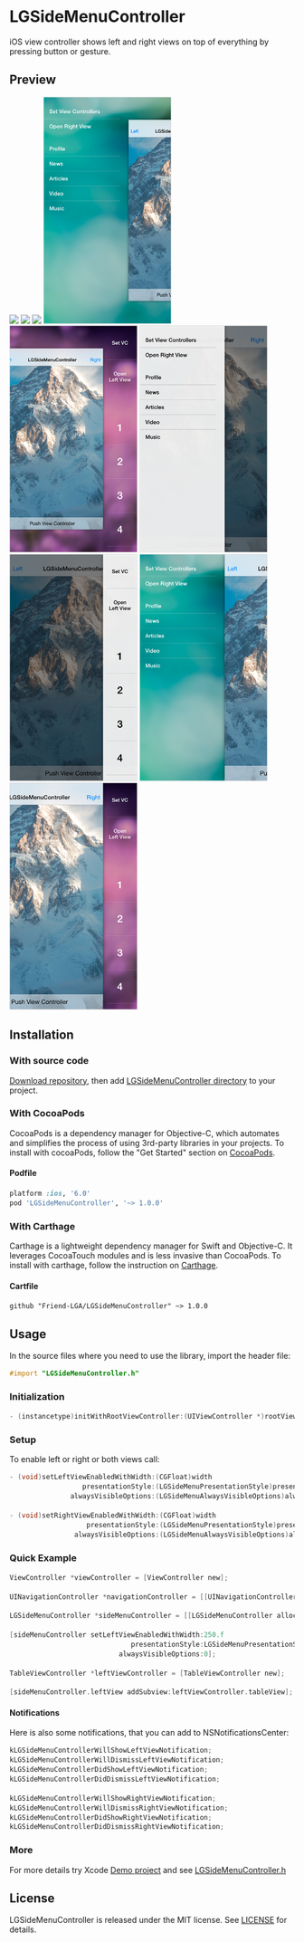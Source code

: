 # LGSideMenuController

iOS view controller shows left and right views on top of everything by pressing button or gesture.

## Preview

<img src="https://raw.githubusercontent.com/Friend-LGA/ReadmeFiles/master/LGSideMenuController/Preview1.gif" width="226"/>
<img src="https://raw.githubusercontent.com/Friend-LGA/ReadmeFiles/master/LGSideMenuController/Preview2.gif" width="226"/>
<img src="https://raw.githubusercontent.com/Friend-LGA/ReadmeFiles/master/LGSideMenuController/Preview3.gif" width="226"/>
<img src="https://raw.githubusercontent.com/Friend-LGA/ReadmeFiles/master/LGSideMenuController/1.png" width="226"/>
<img src="https://raw.githubusercontent.com/Friend-LGA/ReadmeFiles/master/LGSideMenuController/2.png" width="226"/>
<img src="https://raw.githubusercontent.com/Friend-LGA/ReadmeFiles/master/LGSideMenuController/3.png" width="226"/>
<img src="https://raw.githubusercontent.com/Friend-LGA/ReadmeFiles/master/LGSideMenuController/4.png" width="226"/>
<img src="https://raw.githubusercontent.com/Friend-LGA/ReadmeFiles/master/LGSideMenuController/5.png" width="226"/>
<img src="https://raw.githubusercontent.com/Friend-LGA/ReadmeFiles/master/LGSideMenuController/6.png" width="226"/>

## Installation

### With source code

[Download repository](https://github.com/Friend-LGA/LGSideMenuController/archive/master.zip), then add [LGSideMenuController directory](https://github.com/Friend-LGA/LGSideMenuController/blob/master/LGSideMenuController/) to your project.

### With CocoaPods

CocoaPods is a dependency manager for Objective-C, which automates and simplifies the process of using 3rd-party libraries in your projects. To install with cocoaPods, follow the "Get Started" section on [CocoaPods](https://cocoapods.org/).

#### Podfile
```ruby
platform :ios, '6.0'
pod 'LGSideMenuController', '~> 1.0.0'
```

### With Carthage

Carthage is a lightweight dependency manager for Swift and Objective-C. It leverages CocoaTouch modules and is less invasive than CocoaPods. To install with carthage, follow the instruction on [Carthage](https://github.com/Carthage/Carthage/).

#### Cartfile
```
github "Friend-LGA/LGSideMenuController" ~> 1.0.0
```

## Usage

In the source files where you need to use the library, import the header file:

```objective-c
#import "LGSideMenuController.h"
```

### Initialization

```objective-c
- (instancetype)initWithRootViewController:(UIViewController *)rootViewController;
```

### Setup

To enable left or right or both views call:

```objective-c
- (void)setLeftViewEnabledWithWidth:(CGFloat)width
                  presentationStyle:(LGSideMenuPresentationStyle)presentationStyle
               alwaysVisibleOptions:(LGSideMenuAlwaysVisibleOptions)alwaysVisibleOptions;   // for example you can make view always visible on ipad landscape orientation

- (void)setRightViewEnabledWithWidth:(CGFloat)width
                   presentationStyle:(LGSideMenuPresentationStyle)presentationStyle
                alwaysVisibleOptions:(LGSideMenuAlwaysVisibleOptions)alwaysVisibleOptions;  // for example you can make view always visible on ipad landscape orientation
```

### Quick Example

```objective-c
ViewController *viewController = [ViewController new];

UINavigationController *navigationController = [[UINavigationController alloc] initWithRootViewController:viewController];

LGSideMenuController *sideMenuController = [[LGSideMenuController alloc] initWithRootViewController:navigationController];

[sideMenuController setLeftViewEnabledWithWidth:250.f
                              presentationStyle:LGSideMenuPresentationStyleScaleFromBig
                           alwaysVisibleOptions:0];

TableViewController *leftViewController = [TableViewController new];

[sideMenuController.leftView addSubview:leftViewController.tableView];
```

#### Notifications

Here is also some notifications, that you can add to NSNotificationsCenter:

```objective-c
kLGSideMenuControllerWillShowLeftViewNotification;
kLGSideMenuControllerWillDismissLeftViewNotification;
kLGSideMenuControllerDidShowLeftViewNotification;
kLGSideMenuControllerDidDismissLeftViewNotification;

kLGSideMenuControllerWillShowRightViewNotification;
kLGSideMenuControllerWillDismissRightViewNotification;
kLGSideMenuControllerDidShowRightViewNotification;
kLGSideMenuControllerDidDismissRightViewNotification;
```

### More

For more details try Xcode [Demo project](https://github.com/Friend-LGA/LGSideMenuController/blob/master/Demo) and see [LGSideMenuController.h](https://github.com/Friend-LGA/LGSideMenuController/blob/master/LGSideMenuController/LGSideMenuController.h)

## License

LGSideMenuController is released under the MIT license. See [LICENSE](https://raw.githubusercontent.com/Friend-LGA/LGSideMenuController/master/LICENSE) for details.
